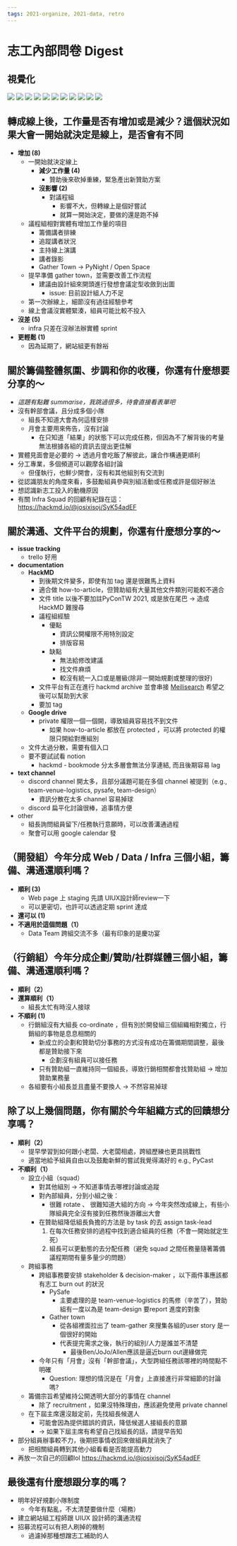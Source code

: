 ```yaml
---
tags: 2021-organize, 2021-data, retro
---
```


# 志工內部問卷 Digest


## 視覺化
![](https://i.imgur.com/RhiCY0M.png)
![](https://i.imgur.com/4DeLJEQ.png)
![](https://i.imgur.com/uFIs1yM.png)
![](https://i.imgur.com/nBzShiN.png)
![](https://i.imgur.com/RovIgHx.png)
![](https://i.imgur.com/XKB4ReZ.png)
![](https://i.imgur.com/Wj7cP9W.png)
![](https://i.imgur.com/E3fmm9y.png)
![](https://i.imgur.com/FldJK3o.png)
![](https://i.imgur.com/2mBHfOA.png)
![](https://i.imgur.com/GvqAnk7.png)


## 轉成線上後，工作量是否有增加或是減少？這個狀況如果大會一開始就決定是線上，是否會有不同

* **增加 (8)**
    * 一開始就決定線上
        * **減少工作量 (4)**
            * 贊助後來砍掉重練，緊急產出新贊助方案
        * **沒影響 (2)**
            * 對議程組
                * 影響不大，但轉線上是個好嘗試
                * 就算一開始決定，要做的還是跑不掉
    * 議程組相對實體有增加工作量的項目
        * 籌備講者排練
        * 追蹤講者狀況
        * 主持線上演講
        * 講者錄影
        * Gather Town → PyNight / Open Space
    * 提早準備 gather town，並需要改善工作流程
        * 建議由設計組來開頭進行發想會議定型收斂到出圖
            * issue: 目前設計組人力不足
    * 第一次辦線上，細節沒有過往經驗參考
    * 線上會議沒實體緊湊，組員可能比較不投入
* **沒差 (5)**
    * infra 只差在沒辦法辦實體 sprint
* **更輕鬆 (1)**
    * 因為延期了，網站組更有餘裕

## 關於籌備整體氛圍、步調和你的收穫，你還有什麼想要分享的～
* *這題有點難 summarise，我跳過很多，待會直接看表單吧*
* 沒有幹部會議，且分成多個小隊
    * 組長不知道大會為何這樣安排
    * 月會主要用來佈告，沒有討論
        * 在只知道「結果」的狀態下可以完成任務，但因為不了解背後的考量無法根據各組的資訊去提出更佳解
* 實體見面會是必要的 → 透過月會吃飯了解彼此，讓合作構通更順利
* 分工專業，多個頻道可以觀摩各組討論
    * 但僅執行，也鮮少開會，沒有和其他組別有交流到
* 從認識朋友的角度來看，多鼓勵組員參與別組活動或任務或許是個好辦法
* 想認識新志工投入的動機原因
* 有關 Infra Squad 的回顧有紀錄在這：https://hackmd.io/@josixisoj/SyK54adEF

## 關於溝通、文件平台的規劃，你還有什麼想分享的～
* **issue tracking**
    * trello 好用
* **documentation**
    * **HackMD**
        * 到後期文件變多，即使有加 tag 還是很難馬上資料
        * 適合做 how-to-article，但贊助組有大量其他文件類別可能較不適合
        * 文件 title 以後不要加註PyConTW 2021, 或是放在尾巴 → 造成 HackMD 難搜尋
        * 議程組經驗
            * 優點
                * 資訊公開權限不用特別設定
                * 排版容易
            * 缺點
                * 無法給修改建議
                * 找文件麻煩
                * 較沒有統一入口或是層級(除非一開始規劃或整理的很好)
        * 文件平台有正在進行 hackmd archive 並會串接 [Meilisearch](https://github.com/meilisearch/MeiliSearch)  希望之後可以幫助到大家
        * 要加 tag
    * **Google drive**
        * private 權限一個一個開，導致組員容易找不到文件
            * 如果 how-to-article 都放在 protected ，可以將 protected 的權限只開給對應組別
    * 文件太過分散，需要有個入口
    * 要不要試試看 notion
        * hackmd - bookmode 分太多層會無法分享連結, 而且後期容易 lag
* **text channel**
    * discord channel 開太多，且部分議題可能在多個 channel 被提到（e.g., team-venue-logistics, pysafe, team-design）
        * 資訊分散在太多 channel 容易掉球
    * discord 扁平化討論很棒，追事情方便
* other
    * 組長詢問組員留下/任務執行意願時，可以改善溝通過程
    * 聚會可以用 google calendar 發

## （開發組）今年分成 Web / Data / Infra 三個小組，籌備、溝通還順利嗎？
* **順利 (3)**
    * Web page 上 staging 先請 UIUX設計師review一下
    * 可以更密切，也許可以透過定期 sprint 達成
* **還可以 (1)**
* **不適用於這個問題（1）**
    * Data Team 跨組交流不多（最有印象的是慶功宴

## （行銷組）今年分成企劃/贊助/社群媒體三個小組，籌備、溝通還順利嗎？
* **順利（2）**
* **還算順利（1）**
    * 組長太忙有時沒人接球
* **不順利 (1)**
    * 行銷組沒有大組長 co-ordinate ，但有別於開發組三個組織相對獨立，行銷組的事物是息息相關的
        * 新成立的企劃和贊助切分事務的方式沒有成功在籌備期間調整，最後都是贊助接下來
            * 企劃沒有組員可以接任務
        * 只有贊助組一直維持同一個組長，導致行銷相關都會找贊助組 → 增加贊助業務量
    * 各組要有小組長並且盡量不要換人 → 不然容易掉球

## 除了以上幾個問題，你有關於今年組織方式的回饋想分享嗎？
* **順利（2）**
    * 提早學習到如何跟小老闆、大老闆相處，跨組歷練也更具挑戰性
    * 適當地給予組員自由以及鼓勵新鮮的嘗試我覺得滿好的 e.g., PyCast
* **不順利（1）**
    * 設立小組（squad）
        * 對其他組別 → 不知道事情去哪裡討論或追蹤
        * 對內部組員，分到小組之後： 
            * 很難 rotate 、 很難知道大組的方向 → 今年突然改成線上，有些小隊組員完全沒有接到任務然後游離出大會
        * 在贊助組降低組長負擔的方法是 by task 的去 assign task-lead
            1. 在每次任務安排的過程中找到適合組員的任務（不會一開始就定生死）
            2. 組長可以更動態的去分配任務（避免 squad 之間任務量隨著籌備議程期間有量多量少的問題）
    * 跨組事務
        * 跨組事務要安排 stakeholder &  decision-maker ，以下兩件事應該都有志工 burn out 的狀況
            * PySafe
                * 主要處理的是 team-venue-logistics 的馬修（辛苦了），贊助組有一度以為是 team-design 要report 進度的對象
            * Gather town
                * 從各組裡面拉出了 team-gather 來搜集各組的user story 是一個很好的開始
                * 代表提完需求之後，執行的組別/人力是誰並不清楚
                    * 最後Ben/JoJo/Allen應該是逼近burn out邊緣做完
        * 今年只有「月會」沒有「幹部會議」，大型跨組任務該哪裡的時間點不明確
            * Question: 理想的情況是在「月會」上直接進行非常細節的討論嗎?
    * 籌備宗旨希望維持公開透明大部分的事情在 channel
        * 除了 recruitment ，如果沒特殊理由，應該避免使用 private channel
    * 在下屆主席還沒敲定前，先找組長候選人
        * 可能會因為提供錯誤的資訊，降低候選人接組長的意願
        * → 如果下屆主席有希望自己找組長的話，請提早告知
* 部分組員辦事較不力，後期把事情收回來做組員就消失了
    * 把相關組員轉到其他小組看看是否能提高動力
* 再放一次自己的回顧lol https://hackmd.io/@josixisoj/SyK54adEF


## 最後還有什麼想跟分享的嗎？
* 明年好好規劃小隊制度
    * 今年有點亂，不太清楚要做什麼（場務）
* 建立網站組工程師跟 UIUX 設計師的溝通流程
* 招募流程可以有把人刷掉的機制
    * 過濾掉那種想蹭志工補助的人



